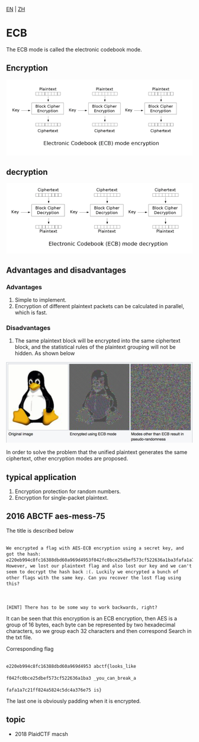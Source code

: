 [EN](./ecb.md) | [ZH](./ecb-zh.md)
# ECB



The ECB mode is called the electronic codebook mode.


## Encryption


![](./figure/ecb_encryption.png)



## decryption


![](./figure/ecb_decryption.png)



## Advantages and disadvantages


### Advantages


1. Simple to implement.
2. Encryption of different plaintext packets can be calculated in parallel, which is fast.


### Disadvantages


1. The same plaintext block will be encrypted into the same ciphertext block, and the statistical rules of the plaintext grouping will not be hidden. As shown below


![image-20180716215135907](./figure/ecb_bad_linux.png)



In order to solve the problem that the unified plaintext generates the same ciphertext, other encryption modes are proposed.


## typical application


1. Encryption protection for random numbers.
2. Encryption for single-packet plaintext.


## 2016 ABCTF aes-mess-75



The title is described below


```

We encrypted a flag with AES-ECB encryption using a secret key, and got the hash: e220eb994c8fc16388dbd60a969d4953f042fc0bce25dbef573cf522636a1ba3fafa1a7c21ff824a5824c5dc4a376e75 However, we lost our plaintext flag and also lost our key and we can't seem to decrypt the hash back :(. Luckily we encrypted a bunch of other flags with the same key. Can you recover the lost flag using this?



[HINT] There has to be some way to work backwards, right?

```



It can be seen that this encryption is an ECB encryption, then AES is a group of 16 bytes, each byte can be represented by two hexadecimal characters, so we group each 32 characters and then correspond Search in the txt file.


Corresponding flag


```

e220eb994c8fc16388dbd60a969d4953 abctf{looks_like

f042fc0bce25dbef573cf522636a1ba3 _you_can_break_a

fafa1a7c21ff824a5824c5dc4a376e75 is}
```



The last one is obviously padding when it is encrypted.


## topic


- 2018 PlaidCTF macsh


